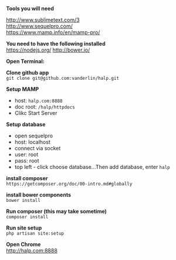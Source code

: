 **Tools you will need**

<http://www.sublimetext.com/3>		
<http://www.sequelpro.com/>		
<https://www.mamp.info/en/mamp-pro/>			

**You need to have the following installed**			
<https://nodejs.org/>
<http://bower.io/>

**Open Terminal:**

**Clone github app**		
`git clone git@github.com:vanderlin/halp.git`		

**Setup MAMP**		
- host: `halp.com:8888`      
- doc root: `/halp/httpdocs`
- Clikc Start Server
	 
**Setup database**		
- open sequelpro		
- host: localhost 		
- connect via socket		
- user: root		
- pass: root		
- top left - click choose database...Then add database, enter `halp`		
	
**install composer**		
`https://getcomposer.org/doc/00-intro.md#globally`

**install bower components**		
`bower install`

**Run composer (this may take sometime)**		
`composer install`

**Run site setup**		
`php artisan site:setup`

**Open Chrome**			
<http://halp.com:8888>